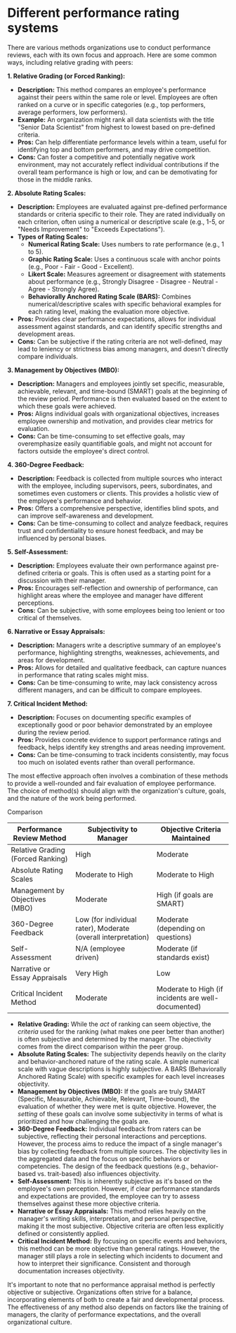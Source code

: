 Different performance rating systems
=================================

There are various methods organizations use to conduct performance reviews, each with its own focus and approach. Here are some common ways, including relative grading with peers: 

**1\. Relative Grading (or Forced Ranking):**

*   **Description:** This method compares an employee's performance against their peers within the same role or level. Employees are often ranked on a curve or in specific categories (e.g., top performers, average performers, low performers). 
*   **Example:** An organization might rank all data scientists with the title "Senior Data Scientist" from highest to lowest based on pre-defined criteria.
*   **Pros:** Can help differentiate performance levels within a team, useful for identifying top and bottom performers, and may drive competition. 
*   **Cons:** Can foster a competitive and potentially negative work environment, may not accurately reflect individual contributions if the overall team performance is high or low, and can be demotivating for those in the middle ranks.

**2\. Absolute Rating Scales:**

*   **Description:** Employees are evaluated against pre-defined performance standards or criteria specific to their role. They are rated individually on each criterion, often using a numerical or descriptive scale (e.g., 1-5, or "Needs Improvement" to "Exceeds Expectations"). 
*   **Types of Rating Scales:**
    *   **Numerical Rating Scale:** Uses numbers to rate performance (e.g., 1 to 5). 
    *   **Graphic Rating Scale:** Uses a continuous scale with anchor points (e.g., Poor - Fair - Good - Excellent). 
    *   **Likert Scale:** Measures agreement or disagreement with statements about performance (e.g., Strongly Disagree - Disagree - Neutral - Agree - Strongly Agree). 
    *   **Behaviorally Anchored Rating Scale (BARS):** Combines numerical/descriptive scales with specific behavioral examples for each rating level, making the evaluation more objective. 
*   **Pros:** Provides clear performance expectations, allows for individual assessment against standards, and can identify specific strengths and development areas. 
*   **Cons:** Can be subjective if the rating criteria are not well-defined, may lead to leniency or strictness bias among managers, and doesn't directly compare individuals.

**3\. Management by Objectives (MBO):**

*   **Description:** Managers and employees jointly set specific, measurable, achievable, relevant, and time-bound (SMART) goals at the beginning of the review period. Performance is then evaluated based on the extent to which these goals were achieved.
*   **Pros:** Aligns individual goals with organizational objectives, increases employee ownership and motivation, and provides clear metrics for evaluation.
*   **Cons:** Can be time-consuming to set effective goals, may overemphasize easily quantifiable goals, and might not account for factors outside the employee's direct control.

**4\. 360-Degree Feedback:**

*   **Description:** Feedback is collected from multiple sources who interact with the employee, including supervisors, peers, subordinates, and sometimes even customers or clients. This provides a holistic view of the employee's performance and behavior.
*   **Pros:** Offers a comprehensive perspective, identifies blind spots, and can improve self-awareness and development.
*   **Cons:** Can be time-consuming to collect and analyze feedback, requires trust and confidentiality to ensure honest feedback, and may be influenced by personal biases.

**5\. Self-Assessment:**

*   **Description:** Employees evaluate their own performance against pre-defined criteria or goals. This is often used as a starting point for a discussion with their manager.
*   **Pros:** Encourages self-reflection and ownership of performance, can highlight areas where the employee and manager have different perceptions.
*   **Cons:** Can be subjective, with some employees being too lenient or too critical of themselves.

**6\. Narrative or Essay Appraisals:**

*   **Description:** Managers write a descriptive summary of an employee's performance, highlighting strengths, weaknesses, achievements, and areas for development.
*   **Pros:** Allows for detailed and qualitative feedback, can capture nuances in performance that rating scales might miss.
*   **Cons:** Can be time-consuming to write, may lack consistency across different managers, and can be difficult to compare employees.

**7\. Critical Incident Method:**

*   **Description:** Focuses on documenting specific examples of exceptionally good or poor behavior demonstrated by an employee during the review period.
*   **Pros:** Provides concrete evidence to support performance ratings and feedback, helps identify key strengths and areas needing improvement. 
*   **Cons:** Can be time-consuming to track incidents consistently, may focus too much on isolated events rather than overall performance.

The most effective approach often involves a combination of these methods to provide a well-rounded and fair evaluation of employee performance. 
The choice of method(s) should align with the organization's culture, goals, and the nature of the work being performed.

Comparison

| Performance Review Method | Subjectivity to Manager | Objective Criteria Maintained |
| --- | --- | --- |
| Relative Grading (Forced Ranking) | High | Moderate |
| Absolute Rating Scales | Moderate to High | Moderate to High |
| Management by Objectives (MBO) | Moderate | High (if goals are SMART) |
| 360-Degree Feedback | Low (for individual rater), Moderate (overall interpretation) | Moderate (depending on questions) |
| Self-Assessment | N/A (employee driven) | Moderate (if standards exist) |
| Narrative or Essay Appraisals | Very High | Low |
| Critical Incident Method | Moderate | Moderate to High (if incidents are well-documented) |

*   **Relative Grading:** While the _act_ of ranking can seem objective, the _criteria_ used for the ranking (what makes one peer better than another) is often subjective and determined by the manager. The objectivity comes from the direct comparison within the peer group.
*   **Absolute Rating Scales:** The subjectivity depends heavily on the clarity and behavior-anchored nature of the rating scale. A simple numerical scale with vague descriptions is highly subjective. A BARS (Behaviorally Anchored Rating Scale) with specific examples for each level increases objectivity.
*   **Management by Objectives (MBO):** If the goals are truly SMART (Specific, Measurable, Achievable, Relevant, Time-bound), the evaluation of whether they were met is quite objective. However, the _setting_ of these goals can involve some subjectivity in terms of what is prioritized and how challenging the goals are.
*   **360-Degree Feedback:** Individual feedback from raters can be subjective, reflecting their personal interactions and perceptions. However, the process aims to reduce the impact of a single manager's bias by collecting feedback from multiple sources. The objectivity lies in the aggregated data and the focus on specific behaviors or competencies. The design of the feedback questions (e.g., behavior-based vs. trait-based) also influences objectivity.
*   **Self-Assessment:** This is inherently subjective as it's based on the employee's own perception. However, if clear performance standards and expectations are provided, the employee can try to assess themselves against these more objective criteria.
*   **Narrative or Essay Appraisals:** This method relies heavily on the manager's writing skills, interpretation, and personal perspective, making it the most subjective. Objective criteria are often less explicitly defined or consistently applied.
*   **Critical Incident Method:** By focusing on specific events and behaviors, this method can be more objective than general ratings. However, the manager still plays a role in selecting which incidents to document and how to interpret their significance. Consistent and thorough documentation increases objectivity.

It's important to note that no performance appraisal method is perfectly objective or subjective. Organizations often strive for a balance, incorporating elements of both to create a fair and developmental process. The effectiveness of any method also depends on factors like the training of managers, the clarity of performance expectations, and the overall organizational culture.
